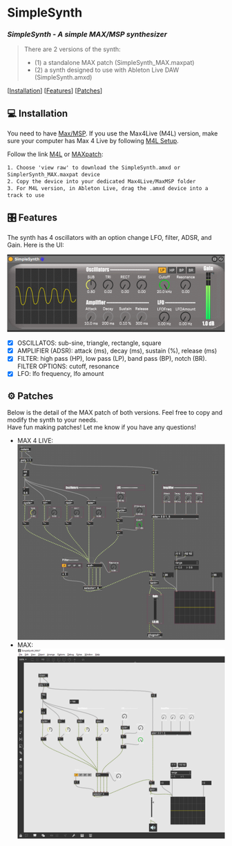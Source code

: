 # SimpleSynth
### *SimpleSynth - A simple MAX/MSP synthesizer*
> There are 2 versions of the synth:
> * (1) a standalone MAX patch (SimpleSynth_MAX.maxpat)
> * (2) a synth designed to use with Ableton Live DAW (SimpleSynth.amxd)  

[[Installation](README.md#computer-installation)]  [[Features](README.md#control_knobs-features)]    [[Patches](README.md#gear-patches)]  

## :computer: Installation
You need to have [Max/MSP](https://cycling74.com/downloads). If you use the Max4Live (M4L) version, make sure your computer has Max 4 Live by following [M4L Setup](https://help.ableton.com/hc/en-us/categories/201105669-Max-for-Live).

Follow the link [M4L](https://github.com/naliMusic/SimpleSynth/blob/main/SimpleSynth.amxd) or [MAXpatch](https://github.com/naliMusic/SimpleSynth/blob/main/SimpleSynth_MAX.maxpat):

```
1. Choose 'view raw' to download the SimpleSynth.amxd or SimplerSynth_MAX.maxpat device
2. Copy the device into your dedicated Max4Live/MaxMSP folder
3. For M4L version, in Ableton Live, drag the .amxd device into a track to use
```
  
## :control_knobs: Features
The synth has 4 oscillators with an option change LFO, filter, ADSR, and Gain. Here is the UI:  

![SimpleSynth UI](https://github.com/naliMusic/SimpleSynth/blob/main/img/SimpleSynth_UI.PNG)

- [x] OSCILLATOS: sub-sine, triangle, rectangle, square
- [x] AMPLIFIER (ADSR): attack (ms), decay (ms), sustain (%), release (ms)
- [x] FILTER: high pass (HP), low pass (LP), band pass (BP), notch (BR). FILTER OPTIONS: cutoff, resonance
- [x] LFO: lfo frequency, lfo amount

## :gear: Patches
Below is the detail of the MAX patch of both versions. Feel free to copy and modify the synth to your needs.  
Have fun making patches! Let me know if you have any questions!    

* MAX 4 LIVE: ![SimpleSynth M4L patch](https://github.com/naliMusic/SimpleSynth/blob/main/img/SimpleSynth_patch.PNG)
* MAX: ![SimpleSynth MAX patch](https://github.com/naliMusic/SimpleSynth/blob/main/img/SimpleSynth_MAX_patch.PNG)
